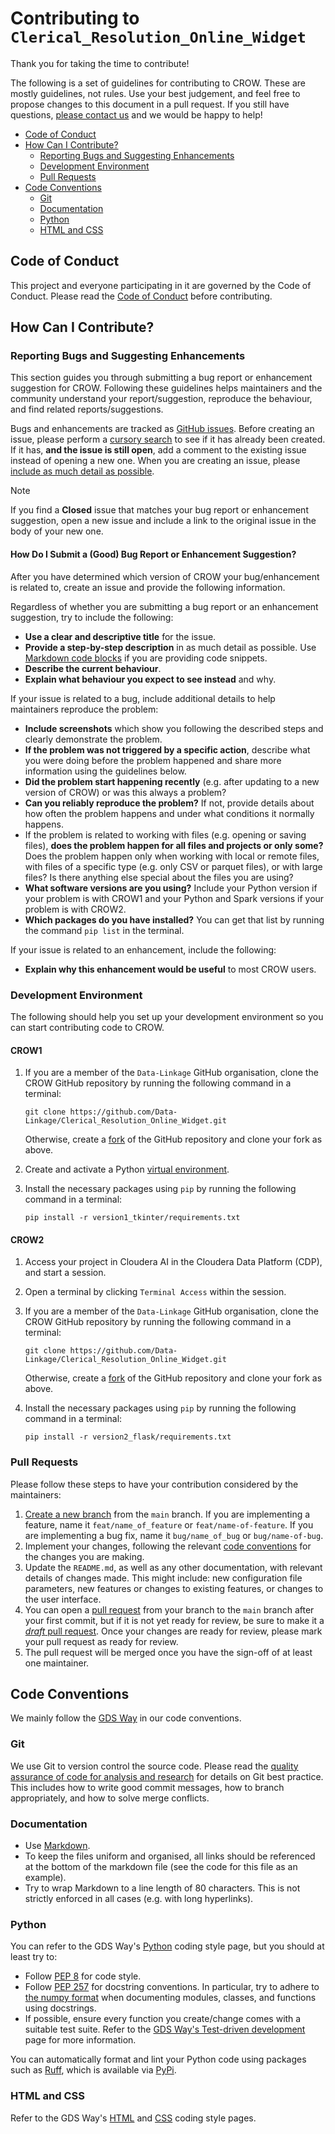# Contributing to `Clerical_Resolution_Online_Widget`

Thank you for taking the time to contribute!

The following is a set of guidelines for contributing to CROW. These are mostly
guidelines, not rules. Use your best judgement, and feel free to propose changes
to this document in a pull request. If you still have questions, [please contact
us][email] and we would be happy to help!

- [Code of Conduct](#code-of-conduct)
- [How Can I Contribute?](#how-can-i-contribute)
  - [Reporting Bugs and Suggesting Enhancements](#reporting-bugs-and-suggesting-enhancements)
  - [Development Environment](#development-environment)
  - [Pull Requests](#pull-requests)
- [Code Conventions](#code-conventions)
  - [Git](#git)
  - [Documentation](#documentation)
  - [Python](#python)
  - [HTML and CSS](#html-and-css)

## Code of Conduct

This project and everyone participating in it are governed by the Code of
Conduct. Please read the [Code of Conduct][code-of-conduct] before contributing.

## How Can I Contribute?

### Reporting Bugs and Suggesting Enhancements

This section guides you through submitting a bug report or enhancement
suggestion for CROW. Following these guidelines helps maintainers and the
community understand your report/suggestion, reproduce the behaviour, and find
related reports/suggestions.

Bugs and enhancements are tracked as [GitHub issues][github-docs-issues]. Before
creating an issue, please perform a [cursory search][crow-issues] to see if it
has already been created. If it has, **and the issue is still open**, add a
comment to the existing issue instead of opening a new one. When you are
creating an issue, please [include as much detail as
possible](#how-do-i-submit-a-good-bug-report-or-enhancement-suggestion).

> [!NOTE]
>
> If you find a **Closed** issue that matches your bug report or
> enhancement suggestion, open a new issue and include a link to the original
> issue in the body of your new one.

#### How Do I Submit a (Good) Bug Report or Enhancement Suggestion?

After you have determined which version of CROW your bug/enhancement is related
to, create an issue and provide the following information.

Regardless of whether you are submitting a bug report or an enhancement
suggestion, try to include the following:

- **Use a clear and descriptive title** for the issue.
- **Provide a step-by-step description** in as much detail as possible. Use
  [Markdown code blocks][github-docs-code-blocks] if you are providing code
  snippets.
- **Describe the current behaviour**.
- **Explain what behaviour you expect to see instead** and why.

If your issue is related to a bug, include additional details to help
maintainers reproduce the problem:

- **Include screenshots** which show you following the described steps and
  clearly demonstrate the problem.
- **If the problem was not triggered by a specific action**, describe what you
  were doing before the problem happened and share more information using the
  guidelines below.
- **Did the problem start happening recently** (e.g. after updating to a new
  version of CROW) or was this always a problem?
- **Can you reliably reproduce the problem?** If not, provide details about how
  often the problem happens and under what conditions it normally happens.
- If the problem is related to working with files (e.g. opening or saving
  files), **does the problem happen for all files and projects or only some?**
  Does the problem happen only when working with local or remote files, with
  files of a specific type (e.g. only CSV or parquet files), or with large
  files? Is there anything else special about the files you are using?
- **What software versions are you using?** Include your Python version if your
  problem is with CROW1 and your Python and Spark versions if your problem is
  with CROW2.
- **Which packages do you have installed?** You can get that list by running the
  command `pip list` in the terminal.

If your issue is related to an enhancement, include the following:

- **Explain why this enhancement would be useful** to most CROW users.

### Development Environment

The following should help you set up your development environment so you can
start contributing code to CROW.

#### CROW1

1. If you are a member of the `Data-Linkage` GitHub organisation, clone the CROW
   GitHub repository by running the following command in a terminal:

   ```shell
   git clone https://github.com/Data-Linkage/Clerical_Resolution_Online_Widget.git
   ```

   Otherwise, create a [fork][github-docs-forks] of the GitHub repository and
   clone your fork as above.

2. Create and activate a Python [virtual environment][virtual-environments].
3. Install the necessary packages using `pip` by running the following command
   in a terminal:

   ```shell
   pip install -r version1_tkinter/requirements.txt
   ```

#### CROW2

1. Access your project in Cloudera AI in the Cloudera Data Platform (CDP), and
   start a session.
2. Open a terminal by clicking `Terminal Access` within the session.
3. If you are a member of the `Data-Linkage` GitHub organisation, clone the CROW
   GitHub repository by running the following command in a terminal:

   ```shell
   git clone https://github.com/Data-Linkage/Clerical_Resolution_Online_Widget.git
   ```

   Otherwise, create a [fork][github-docs-forks] of the GitHub repository and
   clone your fork as above.

4. Install the necessary packages using `pip` by running the following command
   in a terminal:

   ```shell
   pip install -r version2_flask/requirements.txt
   ```

### Pull Requests

Please follow these steps to have your contribution considered by the
maintainers:

1. [Create a new branch][github-docs-branches] from the `main` branch. If you
   are implementing a feature, name it `feat/name_of_feature` or
   `feat/name-of-feature`. If you are implementing a bug fix, name it
   `bug/name_of_bug` or `bug/name-of-bug`.
2. Implement your changes, following the relevant [code
   conventions](#code-conventions) for the changes you are making.
3. Update the `README.md`, as well as any other documentation, with relevant
   details of changes made. This might include: new configuration file
   parameters, new features or changes to existing features, or changes to the
   user interface.
4. You can open a [pull request][github-docs-pull-requests] from your branch to
   the `main` branch after your first commit, but if it is not yet ready for
   review, be sure to make it a [_draft_ pull
   request][github-docs-draft-pull-request]. Once your changes are ready for
   review, please mark your pull request as ready for review.
5. The pull request will be merged once you have the sign-off of at least one
   maintainer.

## Code Conventions

We mainly follow the [GDS Way][gds-way] in our code conventions.

### Git

We use Git to version control the source code. Please read the [quality
assurance of code for analysis and research][version-control] for details on Git
best practice. This includes how to write good commit messages, how to branch
appropriately, and how to solve merge conflicts.

### Documentation

- Use [Markdown][markdown-guide].
- To keep the files uniform and organised, all links should be referenced at the
  bottom of the markdown file (see the code for this file as an example).
- Try to wrap Markdown to a line length of 80 characters. This is not strictly
  enforced in all cases (e.g. with long hyperlinks).

### Python

You can refer to the GDS Way's [Python][gds-way-python-style] coding style page,
but you should at least try to:

- Follow [PEP 8][pep-0008] for code style.
- Follow [PEP 257][pep-0257] for docstring conventions. In particular, try to
  adhere to [the numpy format][numpydoc-format] when documenting modules,
  classes, and functions using docstrings.
- If possible, ensure every function you create/change comes with a suitable
  test suite. Refer to the [GDS Way's Test-driven development][gds-way-tdd] page
  for more information.

You can automatically format and lint your Python code using packages such as
[Ruff][ruff], which is available via [PyPi][ruff-pypi].

### HTML and CSS

Refer to the GDS Way's [HTML][gds-way-html-style] and [CSS][gds-way-css-style] coding style pages.

[code-of-conduct]: ./CODE_OF_CONDUCT.md
[crow-issues]: https://github.com/Data-Linkage/Clerical_Resolution_Online_Widget/issues?q=is%3Aissue
[email]: mailto:linkage.hub@ons.gov.uk
[gds-way]: https://gds-way.digital.cabinet-office.gov.uk/
[gds-way-css-style]: https://gds-way.digital.cabinet-office.gov.uk/manuals/programming-languages/css.html
[gds-way-html-style]: https://gds-way.digital.cabinet-office.gov.uk/manuals/programming-languages/html.html
[gds-way-python-style]: https://gds-way.digital.cabinet-office.gov.uk/manuals/programming-languages/python/python.html
[gds-way-tdd]: https://gds-way.digital.cabinet-office.gov.uk/standards/test-driven-development.html
[github-docs-issues]: https://docs.github.com/en/issues/tracking-your-work-with-issues/about-issues
[github-docs-branches]: https://docs.github.com/en/pull-requests/collaborating-with-pull-requests/proposing-changes-to-your-work-with-pull-requests/about-branches
[github-docs-code-blocks]: https://docs.github.com/en/get-started/writing-on-github/working-with-advanced-formatting/creating-and-highlighting-code-blocks
[github-docs-draft-pull-request]: https://docs.github.com/en/pull-requests/collaborating-with-pull-requests/proposing-changes-to-your-work-with-pull-requests/about-pull-requests#draft-pull-requests
[github-docs-forks]: https://docs.github.com/en/pull-requests/collaborating-with-pull-requests/working-with-forks/about-forks
[github-docs-pull-requests]: https://docs.github.com/en/pull-requests/collaborating-with-pull-requests/proposing-changes-to-your-work-with-pull-requests/about-pull-requests
[markdown-guide]: https://www.markdownguide.org/
[numpydoc-format]: https://numpydoc.readthedocs.io/en/latest/format.html
[pep-0008]: https://peps.python.org/pep-0008/
[pep-0257]: https://peps.python.org/pep-0257/
[ruff]: https://docs.astral.sh/ruff/
[ruff-pypi]: https://pypi.org/project/ruff/
[version-control]: https://best-practice-and-impact.github.io/qa-of-code-guidance/version_control.html
[virtual-environments]: https://packaging.python.org/en/latest/guides/installing-using-pip-and-virtual-environments/#create-and-use-virtual-environments
